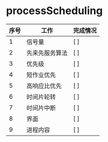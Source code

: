 # processScheduling

|序号|工作|完成情况|
|--|--|--|
|1|信号量|[ ]|
|2|先来先服务算法|[ ]|
|3|优先级|[ ]|
|4|短作业优先|[ ]|
|5|高响应比优先|[ ]|
|6|时间片轮转|[ ]|
|7|时间片中断|[ ]|
|8|界面|[ ]|
|9|进程内容|[ ]|
